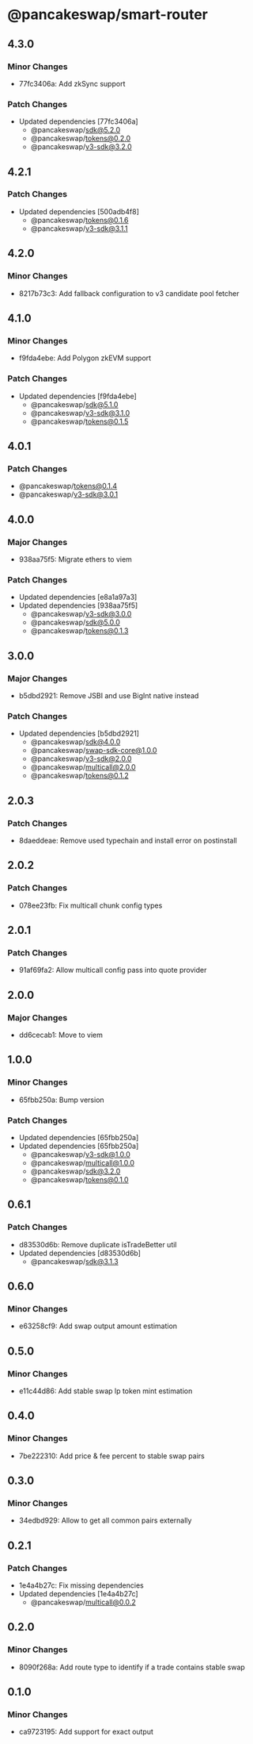 # @pancakeswap/smart-router

## 4.3.0

### Minor Changes

- 77fc3406a: Add zkSync support

### Patch Changes

- Updated dependencies [77fc3406a]
  - @pancakeswap/sdk@5.2.0
  - @pancakeswap/tokens@0.2.0
  - @pancakeswap/v3-sdk@3.2.0

## 4.2.1

### Patch Changes

- Updated dependencies [500adb4f8]
  - @pancakeswap/tokens@0.1.6
  - @pancakeswap/v3-sdk@3.1.1

## 4.2.0

### Minor Changes

- 8217b73c3: Add fallback configuration to v3 candidate pool fetcher

## 4.1.0

### Minor Changes

- f9fda4ebe: Add Polygon zkEVM support

### Patch Changes

- Updated dependencies [f9fda4ebe]
  - @pancakeswap/sdk@5.1.0
  - @pancakeswap/v3-sdk@3.1.0
  - @pancakeswap/tokens@0.1.5

## 4.0.1

### Patch Changes

- @pancakeswap/tokens@0.1.4
- @pancakeswap/v3-sdk@3.0.1

## 4.0.0

### Major Changes

- 938aa75f5: Migrate ethers to viem

### Patch Changes

- Updated dependencies [e8a1a97a3]
- Updated dependencies [938aa75f5]
  - @pancakeswap/v3-sdk@3.0.0
  - @pancakeswap/sdk@5.0.0
  - @pancakeswap/tokens@0.1.3

## 3.0.0

### Major Changes

- b5dbd2921: Remove JSBI and use BigInt native instead

### Patch Changes

- Updated dependencies [b5dbd2921]
  - @pancakeswap/sdk@4.0.0
  - @pancakeswap/swap-sdk-core@1.0.0
  - @pancakeswap/v3-sdk@2.0.0
  - @pancakeswap/multicall@2.0.0
  - @pancakeswap/tokens@0.1.2

## 2.0.3

### Patch Changes

- 8daeddeae: Remove used typechain and install error on postinstall

## 2.0.2

### Patch Changes

- 078ee23fb: Fix multicall chunk config types

## 2.0.1

### Patch Changes

- 91af69fa2: Allow multicall config pass into quote provider

## 2.0.0

### Major Changes

- dd6cecab1: Move to viem

## 1.0.0

### Minor Changes

- 65fbb250a: Bump version

### Patch Changes

- Updated dependencies [65fbb250a]
- Updated dependencies [65fbb250a]
  - @pancakeswap/v3-sdk@1.0.0
  - @pancakeswap/multicall@1.0.0
  - @pancakeswap/sdk@3.2.0
  - @pancakeswap/tokens@0.1.0

## 0.6.1

### Patch Changes

- d83530d6b: Remove duplicate isTradeBetter util
- Updated dependencies [d83530d6b]
  - @pancakeswap/sdk@3.1.3

## 0.6.0

### Minor Changes

- e63258cf9: Add swap output amount estimation

## 0.5.0

### Minor Changes

- e11c44d86: Add stable swap lp token mint estimation

## 0.4.0

### Minor Changes

- 7be222310: Add price & fee percent to stable swap pairs

## 0.3.0

### Minor Changes

- 34edbd929: Allow to get all common pairs externally

## 0.2.1

### Patch Changes

- 1e4a4b27c: Fix missing dependencies
- Updated dependencies [1e4a4b27c]
  - @pancakeswap/multicall@0.0.2

## 0.2.0

### Minor Changes

- 8090f268a: Add route type to identify if a trade contains stable swap

## 0.1.0

### Minor Changes

- ca9723195: Add support for exact output
